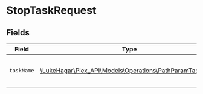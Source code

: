 # StopTaskRequest


## Fields

| Field                                                                                                   | Type                                                                                                    | Required                                                                                                | Description                                                                                             |
| ------------------------------------------------------------------------------------------------------- | ------------------------------------------------------------------------------------------------------- | ------------------------------------------------------------------------------------------------------- | ------------------------------------------------------------------------------------------------------- |
| `taskName`                                                                                              | [\LukeHagar\Plex_API\Models\Operations\PathParamTaskName](../../Models/Operations/PathParamTaskName.md) | :heavy_check_mark:                                                                                      | The name of the task to be started.                                                                     |